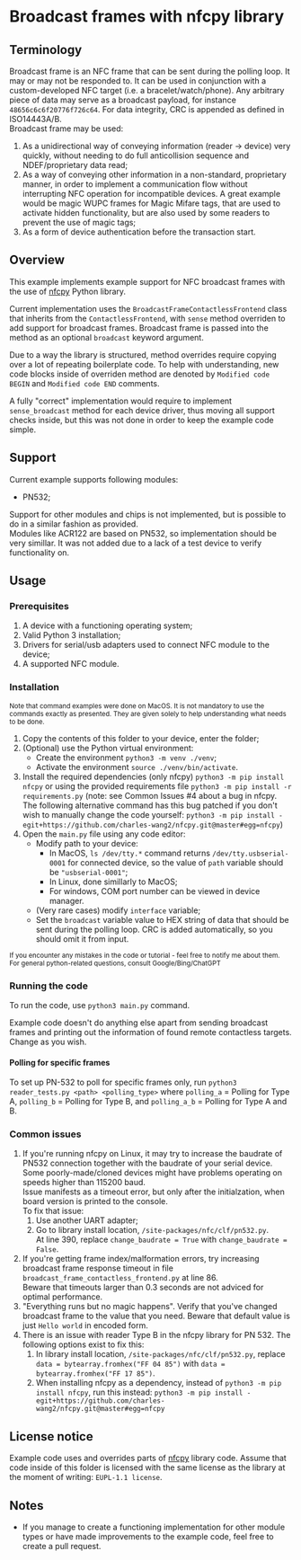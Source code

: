 # Broadcast frames with nfcpy library

## Terminology

Broadcast frame is an NFC frame that can be sent during the polling loop. It may or may not be responded to. It can be used in conjunction with a custom-developed NFC target (i.e. a bracelet/watch/phone). Any arbitrary piece of data may serve as a broadcast payload, for instance `48656c6c6f20776f726c64`. For data integrity, CRC is appended as defined in ISO14443A/B.  
Broadcast frame may be used:
1. As a unidirectional way of conveying information (reader -> device) very quickly, without needing to do full anticollision sequence and NDEF/proprietary data read;  
2. As a way of conveying other information in a non-standard, proprietary manner, in order to implement a communication flow without interrupting NFC operation for incompatible devices. A great example would be magic WUPC frames for Magic Mifare tags, that are used to activate hidden functionality, but are also used by some readers to prevent the use of magic tags;  
3. As a form of device authentication before the transaction start. 

## Overview

This example implements example support for NFC broadcast frames with the use of [nfcpy](https://nfcpy.readthedocs.io) Python library.

Current implementation uses the `BroadcastFrameContactlessFrontend` class that inherits from the `ContactlessFrontend`, with `sense` method overriden to add support for broadcast frames. Broadcast frame is passed into the method as an optional `broadcast` keyword argument.

Due to a way the library is structured, method overrides require copying over a lot of repeating boilerplate code. To help with understanding, new code blocks inside of overriden method are denoted by `Modified code BEGIN` and `Modified code END` comments.

A fully "correct" implementation would require to implement `sense_broadcast` method for each device driver, thus moving all support checks inside, but this was not done in order to keep the example code simple.

## Support

Current example supports following modules:
- PN532;

Support for other modules and chips is not implemented, but is possible to do in a similar fashion as provided.  
Modules like ACR122 are based on PN532, so implementation should be very simillar. It was not added due to a lack of a test device to verify functionality on.


## Usage 

### Prerequisites

1. A device with a functioning operating system;
2. Valid Python 3 installation;
3. Drivers for serial/usb adapters used to connect NFC module to the device;
4. A supported NFC module.

### Installation

<sub> Note that command examples were done on MacOS. It is not mandatory to use the commands exactly as presented. They are given solely to help understanding what needs to be done.</sub>

1. Copy the contents of this folder to your device, enter the folder;
2. (Optional) use the Python virtual environment:
    - Create the environment `python3 -m venv ./venv`;
    - Activate the environment `source ./venv/bin/activate`.
3. Install the required dependencies (only nfcpy) `python3 -m pip install nfcpy` or using the provided requirements file `python3 -m pip install -r requirements.py` (note: see Common Issues #4 about a bug in nfcpy. The following alternative command has this bug patched if you don't wish to manually change the code yourself: `python3 -m pip install -egit+https://github.com/charles-wang2/nfcpy.git@master#egg=nfcpy`)
4. Open the `main.py` file using any code editor:
    - Modify path to your device:
        - In MacOS, `ls /dev/tty.*` command returns `/dev/tty.usbserial-0001` for connected device, so the value of `path` variable should be `"usbserial-0001"`;
        - In Linux, done simillarly to MacOS;
        - For windows, COM port number can be viewed in device manager.
    - (Very rare cases) modify `interface` variable;
    - Set the `broadcast` variable value to HEX string of data that should be sent during the polling loop. CRC is added automatically, so you should omit it from input.

<sub> If you encounter any mistakes in the code or tutorial - feel free to notify me about them.</sub>  
<sub> For general python-related questions, consult Google/Bing/ChatGPT </sub>


### Running the code

To run the code, use `python3 main.py` command.

Example code doesn't do anything else apart from sending broadcast frames and printing out the information of found remote contactless targets. Change as you wish.


#### Polling for specific frames
To set up PN-532 to poll for specific frames only, run `python3 reader_tests.py <path> <polling_type>` where `polling_a` = Polling for Type A, `polling_b` = Polling for Type B, and `polling_a_b` = Polling for Type A and B.

### Common issues

1. If you're running nfcpy on Linux, it may try to increase the baudrate of PN532 connection together with the baudrate of your serial device. Some poorly-made/cloned devices might have problems operating on speeds higher than 115200 baud.  
   Issue manifests as a timeout error, but only after the initialzation, when board version is printed to the console.  
   To fix that issue:
   1. Use another UART adapter;
   2. Go to library install location, `/site-packages/nfc/clf/pn532.py`.  
      At line 390, replace `change_baudrate = True` with `change_baudrate = False`.
2. If you're getting frame index/malformation errors, try increasing broadcast frame response timeout in file `broadcast_frame_contactless_frontend.py` at line 86.  
   Beware that timeouts larger than 0.3 seconds are not adviced for optimal performance. 
3. "Everything runs but no magic happens". Verify that you've changed broadcast frame to the value that you need. Beware that default value is just `Hello world` in encoded form.
4. There is an issue with reader Type B in the nfcpy library for PN 532. The following options exist to fix this:
   1. In library install location, `/site-packages/nfc/clf/pn532.py`, replace `data = bytearray.fromhex("FF 04 85")` with `data = bytearray.fromhex("FF 17 85")`. 
   2. When installing nfcpy as a dependency, instead of `python3 -m pip install nfcpy`, run this instead: `python3 -m pip install -egit+https://github.com/charles-wang2/nfcpy.git@master#egg=nfcpy`





## License notice

Example code uses and overrides parts of [nfcpy](https://nfcpy.readthedocs.io) library code.
Assume that code inside of this folder is licensed with the same license as the library at the moment of writing: `EUPL-1.1 license`.

## Notes

- If you manage to create a functioning implementation for other module types or have made improvements to the example code, feel free to create a pull request.
